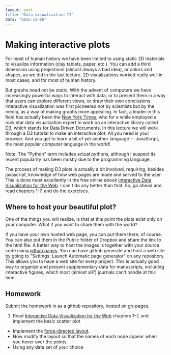 ```yaml
---
layout: post
title: "Data visualization II"
date: "2015-11-06"
---
```


# Making interactive plots

For most of human history we have been limited to using static 2D materials to visualize information (clay tablets, paper, etc.). You can add a third dimension using projections (almost always a bad idea), or colors and shapes, as we did in the last lecture. 2D visualizations worked really well in most cases, and for most of human history.

But graphs need not be static. With the advent of computers we have increasingly powerful ways to interact with data, or to present them in a way that users can explore different views, or draw their own conclusions. Interactive visualization was first pioneered not by scientists but by the media, as a way of making graphs more appealing. In fact, a leader in this field has actually been the [New York Times](https://github.com/mbostock/d3/wiki/Gallery#the-new-york-times-visualizations), who for a while employed a rock star data visualization expert to work on an interactive library called [D3](http://d3js.org), which stands for Data Driven Documents. In this lecture we will work through a D3 tutorial to make an interactive plot. All you need is your browser. And you get to learn a bit of yet another language -- JavaScript, the most popular computer language in the world!

<script type="text/javascript" src="//www.google.com/trends/embed.js?hl=en-US&q=javascript,+python,+/m/0212jm&date=1/2010+61m&cmpt=q&tz=Etc/GMT-9&tz=Etc/GMT-9&content=1&cid=TIMESERIES_GRAPH_0&export=5&w=500&h=330"></script>

Note: The "Python" term includes actual pythons, although I suspect its recent popularity has been mostly due to the programming language.

The process of making D3 plots is actually a bit involved, requiring, besides javascript, knowledge of how web pages are made and served to the user. This is done most excellently in the free online ebook [Interactive Data Visualization for the Web](http://chimera.labs.oreilly.com/books/1230000000345/). I can't do any better than that. So, go ahead and read chapters 1-7, and do the exercises.

## Where to host your beautiful plot?
One of the things you will realize, is that at this point the plots exist only on your computer. What if you want to share them with the world?

If you have your own hosted web page, you can put them there, of course. You can also put them in the Public folder of Dropbox and share the link to the html file. A better way to host the images is together with your source code using [github pages](https://pages.github.com). You can have github generate and host a web site by going to "Settings: Launch Automatic page generator" on any repository. This allows you to have a web site for every project. This is actually good way to organize and present supplementary data for manuscripts, including interactive figures, which most (almost all?) journals can't handle at this time.

## Homework
Submit the homework in as a github repository, hosted on gh-pages.
1. Read [Interactive Data Visualization for the Web](http://chimera.labs.oreilly.com/books/1230000000345/) chapters 1-7, and implement the basic scatter plot
- Implement the [force-directed layout](http://chimera.labs.oreilly.com/books/1230000000345/ch11.html#_force_layout).
- Now modify the layout so that the names of each node appear when you hover over the points.
- Using any data set of your choice
